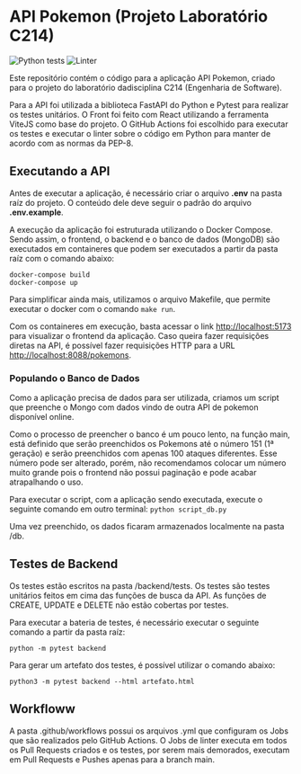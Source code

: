 # API Pokemon (Projeto Laboratório C214)
![Python tests](https://github.com/BernardoGandolpho/Projeto-C214/actions/workflows/python-app.yml/badge.svg) ![Linter](https://github.com/BernardoGandolpho/Projeto-C214/actions/workflows/linter.yml/badge.svg)

Este repositório contém o código para a aplicação API Pokemon, criado para o projeto do laboratório dadisciplina C214 (Engenharia de Software).

Para a API foi utilizada a biblioteca FastAPI do Python e Pytest para realizar os testes unitários. O Front foi feito com React utilizando a ferramenta ViteJS como base do projeto. O GitHub Actions foi escolhido para executar os testes e executar o linter sobre o código em Python para manter de acordo com as normas da PEP-8.

## Executando a API

Antes de executar a aplicação, é necessário criar o arquivo **.env** na pasta raíz do projeto. O conteúdo dele deve seguir o padrão do arquivo **.env.example**.

A execução da aplicação foi estruturada utilizando o Docker Compose. Sendo assim, o frontend, o backend e o banco de dados (MongoDB) são executados em containeres que podem ser executados a partir da pasta raíz com o comando abaixo:

```
docker-compose build
docker-compose up
```

Para simplificar ainda mais, utilizamos o arquivo Makefile, que permite executar o docker com o comando ```make run```.

Com os containeres em execução, basta acessar o link <http://localhost:5173> para visualizar o frontend da aplicação. Caso queira fazer requisições diretas na API, é possível fazer requisições HTTP para a URL <http://localhost:8088/pokemons>.


### Populando o Banco de Dados

Como a aplicação precisa de dados para ser utilizada, criamos um script que preenche o Mongo com dados vindo de outra API de pokemon disponível online.

Como o processo de preencher o banco é um pouco lento, na função main, está definido que serão preenchidos os Pokemons até o número 151 (1ª geração) e serão preenchidos com apenas 100 ataques diferentes. Esse número pode ser alterado, porém, não recomendamos colocar um número muito grande pois o frontend não possui paginação e pode acabar atrapalhando o uso.

Para executar o script, com a aplicação sendo executada, execute o seguinte comando em outro terminal: ```python script_db.py```

Uma vez preenchido, os dados ficaram armazenados localmente na pasta /db.

## Testes de Backend

Os testes estão escritos na pasta /backend/tests. Os testes são testes unitários feitos em cima das funções de busca da API. As funções de CREATE, UPDATE e DELETE não estão cobertas por testes.

Para executar a bateria de testes, é necessário executar o seguinte comando a partir da pasta raíz:
```
python -m pytest backend
```

Para gerar um artefato dos testes, é possível utilizar o comando abaixo:
```
python3 -m pytest backend --html artefato.html
```

## Workfloww

A pasta .github/workflows possui os arquivos .yml que configuram os Jobs que são realizados pelo GitHub Actions. O Jobs de linter executa em todos os Pull Requests criados e os testes, por serem mais demorados, executam em Pull Requests e Pushes apenas para a branch main.